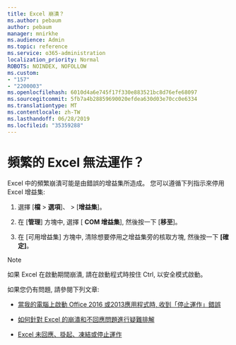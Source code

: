 ```yaml
---
title: Excel 崩潰？
ms.author: pebaum
author: pebaum
manager: mnirkhe
ms.audience: Admin
ms.topic: reference
ms.service: o365-administration
localization_priority: Normal
ROBOTS: NOINDEX, NOFOLLOW
ms.custom:
- "157"
- "2200003"
ms.openlocfilehash: 6010d4a6e745f17f330e883521bc8d76efe68097
ms.sourcegitcommit: 5fb7a4b28859690020efdea630d03e70cc0e6334
ms.translationtype: MT
ms.contentlocale: zh-TW
ms.lasthandoff: 06/28/2019
ms.locfileid: "35359288"
---
```

# <a name="frequent-excel-crashes"></a>頻繁的 Excel 無法運作？

Excel 中的頻繁崩潰可能是由錯誤的增益集所造成。 您可以遵循下列指示來停用 Excel 增益集:
  
1. 選擇 [**檔** \> **選項**]、 \> [**增益集**]。

2. 在 [**管理**] 方塊中, 選擇 [ **COM 增益集**], 然後按一下 [**移至**]。

3. 在 [可用增益集] 方塊中, 清除想要停用之增益集旁的核取方塊, 然後按一下 **[確定]**。

> [!NOTE]
> 如果 Excel 在啟動期間崩潰, 請在啟動程式時按住 Ctrl, 以安全模式啟動。
  
如果您仍有問題, 請參閱下列文章:
  
- [當我的電腦上啟動 Office 2016 或2013應用程式時, 收到「停止運作」錯誤](https://support.office.com/article/52bd7985-4e99-4a35-84c8-2d9b8301a2fa.aspx)

- [如何針對 Excel 的崩潰和不回應問題進行疑難排解](https://support.microsoft.com/help/2758592/how-to-troubleshoot-crashing-and-not-responding-issues-with-excel)

- [Excel 未回應、掛起、凍結或停止運作](https://support.office.com/article/37e7d3c9-9e84-40bf-a805-4ca6853a1ff4.aspx)
